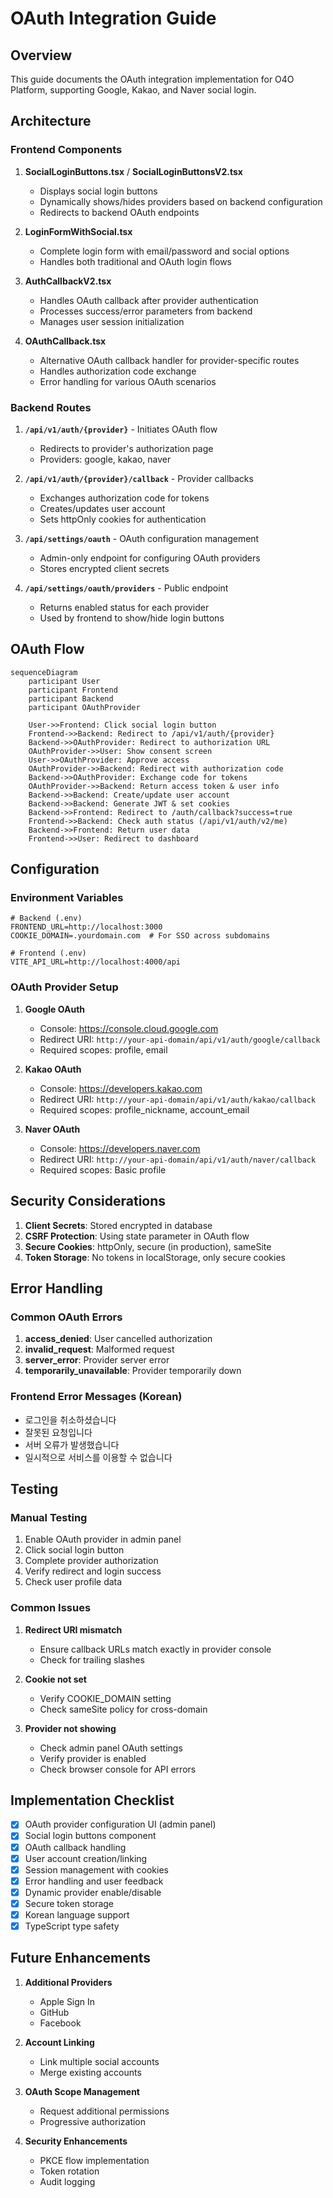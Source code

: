 # OAuth Integration Guide

## Overview

This guide documents the OAuth integration implementation for O4O Platform, supporting Google, Kakao, and Naver social login.

## Architecture

### Frontend Components

1. **SocialLoginButtons.tsx** / **SocialLoginButtonsV2.tsx**
   - Displays social login buttons
   - Dynamically shows/hides providers based on backend configuration
   - Redirects to backend OAuth endpoints

2. **LoginFormWithSocial.tsx**
   - Complete login form with email/password and social options
   - Handles both traditional and OAuth login flows

3. **AuthCallbackV2.tsx**
   - Handles OAuth callback after provider authentication
   - Processes success/error parameters from backend
   - Manages user session initialization

4. **OAuthCallback.tsx**
   - Alternative OAuth callback handler for provider-specific routes
   - Handles authorization code exchange
   - Error handling for various OAuth scenarios

### Backend Routes

1. **`/api/v1/auth/{provider}`** - Initiates OAuth flow
   - Redirects to provider's authorization page
   - Providers: google, kakao, naver

2. **`/api/v1/auth/{provider}/callback`** - Provider callbacks
   - Exchanges authorization code for tokens
   - Creates/updates user account
   - Sets httpOnly cookies for authentication

3. **`/api/settings/oauth`** - OAuth configuration management
   - Admin-only endpoint for configuring OAuth providers
   - Stores encrypted client secrets

4. **`/api/settings/oauth/providers`** - Public endpoint
   - Returns enabled status for each provider
   - Used by frontend to show/hide login buttons

## OAuth Flow

```mermaid
sequenceDiagram
    participant User
    participant Frontend
    participant Backend
    participant OAuthProvider
    
    User->>Frontend: Click social login button
    Frontend->>Backend: Redirect to /api/v1/auth/{provider}
    Backend->>OAuthProvider: Redirect to authorization URL
    OAuthProvider->>User: Show consent screen
    User->>OAuthProvider: Approve access
    OAuthProvider->>Backend: Redirect with authorization code
    Backend->>OAuthProvider: Exchange code for tokens
    OAuthProvider->>Backend: Return access token & user info
    Backend->>Backend: Create/update user account
    Backend->>Backend: Generate JWT & set cookies
    Backend->>Frontend: Redirect to /auth/callback?success=true
    Frontend->>Backend: Check auth status (/api/v1/auth/v2/me)
    Backend->>Frontend: Return user data
    Frontend->>User: Redirect to dashboard
```

## Configuration

### Environment Variables

```env
# Backend (.env)
FRONTEND_URL=http://localhost:3000
COOKIE_DOMAIN=.yourdomain.com  # For SSO across subdomains

# Frontend (.env)
VITE_API_URL=http://localhost:4000/api
```

### OAuth Provider Setup

1. **Google OAuth**
   - Console: https://console.cloud.google.com
   - Redirect URI: `http://your-api-domain/api/v1/auth/google/callback`
   - Required scopes: profile, email

2. **Kakao OAuth**
   - Console: https://developers.kakao.com
   - Redirect URI: `http://your-api-domain/api/v1/auth/kakao/callback`
   - Required scopes: profile_nickname, account_email

3. **Naver OAuth**
   - Console: https://developers.naver.com
   - Redirect URI: `http://your-api-domain/api/v1/auth/naver/callback`
   - Required scopes: Basic profile

## Security Considerations

1. **Client Secrets**: Stored encrypted in database
2. **CSRF Protection**: Using state parameter in OAuth flow
3. **Secure Cookies**: httpOnly, secure (in production), sameSite
4. **Token Storage**: No tokens in localStorage, only secure cookies

## Error Handling

### Common OAuth Errors

1. **access_denied**: User cancelled authorization
2. **invalid_request**: Malformed request
3. **server_error**: Provider server error
4. **temporarily_unavailable**: Provider temporarily down

### Frontend Error Messages (Korean)

- 로그인을 취소하셨습니다
- 잘못된 요청입니다
- 서버 오류가 발생했습니다
- 일시적으로 서비스를 이용할 수 없습니다

## Testing

### Manual Testing

1. Enable OAuth provider in admin panel
2. Click social login button
3. Complete provider authorization
4. Verify redirect and login success
5. Check user profile data

### Common Issues

1. **Redirect URI mismatch**
   - Ensure callback URLs match exactly in provider console
   - Check for trailing slashes

2. **Cookie not set**
   - Verify COOKIE_DOMAIN setting
   - Check sameSite policy for cross-domain

3. **Provider not showing**
   - Check admin panel OAuth settings
   - Verify provider is enabled
   - Check browser console for API errors

## Implementation Checklist

- [x] OAuth provider configuration UI (admin panel)
- [x] Social login buttons component
- [x] OAuth callback handling
- [x] User account creation/linking
- [x] Session management with cookies
- [x] Error handling and user feedback
- [x] Dynamic provider enable/disable
- [x] Secure token storage
- [x] Korean language support
- [x] TypeScript type safety

## Future Enhancements

1. **Additional Providers**
   - Apple Sign In
   - GitHub
   - Facebook

2. **Account Linking**
   - Link multiple social accounts
   - Merge existing accounts

3. **OAuth Scope Management**
   - Request additional permissions
   - Progressive authorization

4. **Security Enhancements**
   - PKCE flow implementation
   - Token rotation
   - Audit logging